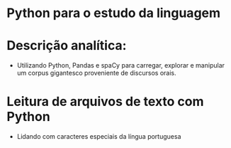 # Python para o estudo da linguagem

# Descrição analítica: 
- Utilizando Python, Pandas e spaCy para carregar, explorar e manipular um corpus gigantesco proveniente de discursos orais.

# Leitura de arquivos de texto com Python
- Lidando com caracteres especiais da língua portuguesa
